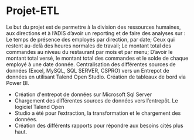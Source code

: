 # Projet-ETL

Le but du projet est de permettre à la division des ressources humaines, aux directions et à l’ADIS d’avoir un reporting et de faire des analyses sur : Le temps de présence des employés par direction, par date; Ceux qui restent au-delà des heures normales de travail; Le montant total des commandes au niveau du restaurant par mois et par menu; D’avoir le montant total versé, le montant total des commandes et le solde de chaque employé à une date donnée. Centralisation des différentes sources de données (Excel, MySQL, SQL SERVER, CSPRO) vers un Entrepot de données en utilisant Talend Open Studio. Création de tableaux de bord via Power BI.

   * Création d'entrepot de données sur Microsoft Sql Server
   * Chargement des différentes sources de données vers l’entrepôt. Le logiciel Talend Open 
   * Studio  a été pour l’extraction, la transformation et le chargement des 
    données.
   * Création des différents rapports pour répondre aux besoins cités plus haut. 
